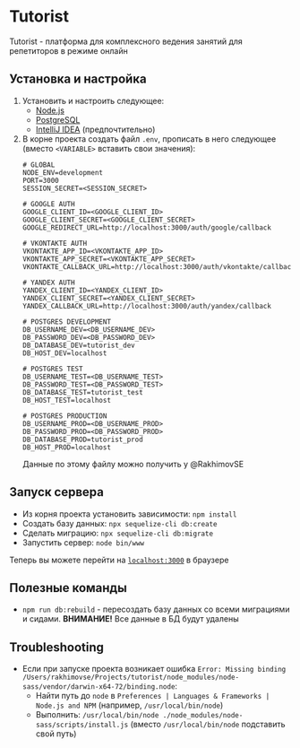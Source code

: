 # Tutorist
Tutorist - платформа для комплексного ведения занятий для репетиторов в режиме онлайн
## Установка и настройка
1. Установить и настроить следующее:
    * [Node.js](https://nodejs.org/) 
    * [PostgreSQL](https://www.postgresql.org/)
    * [IntelliJ IDEA](https://www.jetbrains.com/ru-ru/idea/) (предпочтительно)
2. В корне проекта создать файл `.env`, прописать в него следующее (вместо `<VARIABLE>` вставить свои значения):
    ```
    # GLOBAL
    NODE_ENV=development
    PORT=3000
    SESSION_SECRET=<SESSION_SECRET>

    # GOOGLE AUTH
    GOOGLE_CLIENT_ID=<GOOGLE_CLIENT_ID>
    GOOGLE_CLIENT_SECRET=<GOOGLE_CLIENT_SECRET>
    GOOGLE_REDIRECT_URL=http://localhost:3000/auth/google/callback
    
    # VKONTAKTE AUTH
    VKONTAKTE_APP_ID=<VKONTAKTE_APP_ID>
    VKONTAKTE_APP_SECRET=<VKONTAKTE_APP_SECRET>
    VKONTAKTE_CALLBACK_URL=http://localhost:3000/auth/vkontakte/callback
    
    # YANDEX AUTH
    YANDEX_CLIENT_ID=<YANDEX_CLIENT_ID>
    YANDEX_CLIENT_SECRET=<YANDEX_CLIENT_SECRET>
    YANDEX_CALLBACK_URL=http://localhost:3000/auth/yandex/callback
    
    # POSTGRES DEVELOPMENT
    DB_USERNAME_DEV=<DB_USERNAME_DEV>
    DB_PASSWORD_DEV=<DB_PASSWORD_DEV>
    DB_DATABASE_DEV=tutorist_dev
    DB_HOST_DEV=localhost
    
    # POSTGRES TEST
    DB_USERNAME_TEST=<DB_USERNAME_TEST>
    DB_PASSWORD_TEST=<DB_PASSWORD_TEST>
    DB_DATABASE_TEST=tutorist_test
    DB_HOST_TEST=localhost
    
    # POSTGRES PRODUCTION
    DB_USERNAME_PROD=<DB_USERNAME_PROD>
    DB_PASSWORD_PROD=<DB_PASSWORD_PROD>
    DB_DATABASE_PROD=tutorist_prod
    DB_HOST_PROD=localhost
    ```
    Данные по этому файлу можно получить у @RakhimovSE
## Запуск сервера
* Из корня проекта установить зависимости: `npm install`
* Создать базу данных: `npx sequelize-cli db:create`
* Сделать миграцию: `npx sequelize-cli db:migrate`
* Запустить сервер: `node bin/www`

Теперь вы можете перейти на [`localhost:3000`](http://localhost:3000) в браузере
## Полезные команды
* `npm run db:rebuild` - пересоздать базу данных со всеми миграциями и сидами. **ВНИМАНИЕ!** Все данные в БД будут удалены
## Troubleshooting
* Если при запуске проекта возникает ошибка `Error: Missing binding /Users/rakhimovse/Projects/tutorist/node_modules/node-sass/vendor/darwin-x64-72/binding.node`:
    * Найти путь до `node` в `Preferences | Languages & Frameworks | Node.js and NPM` (например, `/usr/local/bin/node`)
    * Выполнить: `/usr/local/bin/node ./node_modules/node-sass/scripts/install.js` (вместо `/usr/local/bin/node` подставить свой путь)